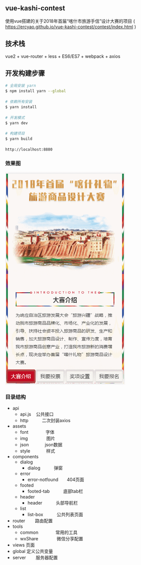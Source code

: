 ## vue-kashi-contest
 使用vue搭建的关于2018年首届“喀什市旅游手信”设计大赛的项目
 ( https://ercyao.github.io/vue-kashi-contest/contest/index.html )


## 技术栈
vue2 + vue-router + less + ES6/ES7 + webpack + axios


## 开发构建步骤

``` bash
# 全局安装 yarn
$ npm install yarn --global

# 依赖所有安装
$ yarn install

# 开发模式
$ yarn dev

# 构建项目
$ yarn build

http://localhost:8880
```


### 效果图

![效果图](https://github.com/Ercyao/vue-kashi-contest/blob/master/src/assets/img/GIF.gif)



### 目录结构

* api
    *  api.js         公共接口
    *  http           二次封装axios
* assets
    *  font              字体
    *  img               图片
    *  json              json数据
    *  style             样式
* components
    *  dialog                
        *  dialog               弹窗
    *  error                
        *  error-notfound       404页面
    *  footed                
        *  footed-tab           底部tab栏
    *  header                
        *  header               头部导航栏
    *  list                
        *  list-box             公共列表页面
* router          路由配置
* tools
    *  common                常用的工具
    *  wxShare               微信分享配置
* views           页面
* global          定义公共变量 
* server          服务器配置 
